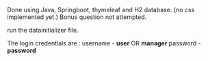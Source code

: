 Done using Java, Springboot, thymeleaf and H2 database. (no css implemented yet.) 
Bonus question not attempted. 

run the datainitializer file. 

The login credentials are :
username - **user** OR **manager**
password - **password**
